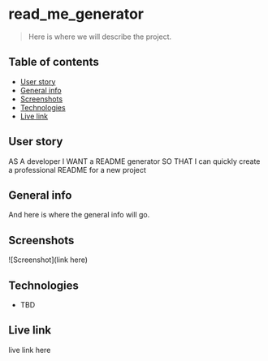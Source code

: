 # read_me_generator
> Here is where we will describe the project.
 
## Table of contents
* [User story](#user-story)
* [General info](#general-info)
* [Screenshots](#screenshots)
* [Technologies](#technologies)
* [Live link](#live-link)

## User story
AS A developer
I WANT a README generator
SO THAT I can quickly create a professional README for a new project

## General info
And here is where the general info will go.

## Screenshots
![Screenshot](link here)

## Technologies
* TBD

## Live link
live link here

